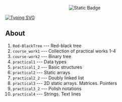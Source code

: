 <p align = "center">
  <img alt="Static Badge" src="https://img.shields.io/badge/CLion-2023.2.1-green?style=plastic&logo=clion&logoColor=green&labelColor=black&color=grey">
</p>

<a href="https://git.io/typing-svg">
  <img src="https://readme-typing-svg.demolab.com?font=Fira+Code&weight=600&size=30&duration=6000&pause=1000&color=FFFFFFF7&vCenter=true&random=false&width=450&lines=LETI+course+1" alt="Typing SVG" />
</a>

## About

1. ```Red-BlackTree``` --- Red-black tree
2. ```course_work1```  --- Collection of practical works 1-4
3. ```course-work2```  --- Binary tree
4. ```practical1```    --- Data types
5. ```practical1_2```  --- Basic structures
6. ```practical2```    --- Static arrays
7. ```practical2_2```  --- Doubly linked list
8. ```practical3```    --- 2D static arrays. Matrices. Pointers
9. ```practical3_2```  --- Polish notations
10. ```practical4```   --- Strings. Text lines
